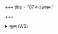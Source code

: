 +++
title = "07 वात इवाभ्रम्"

+++
<details><summary>मूलम् (WS)</summary>

वात इवाभ्रं च्यावयामि यक्ष्मं ते तन्वस्परि ।  
वाचा यच्चक्रुस्ते गुरु तदृचा लघु कृण्मसि ।  
तेनाहमृतोद्येन विशरं नाशयामि ते ॥ ८ ॥
</details>